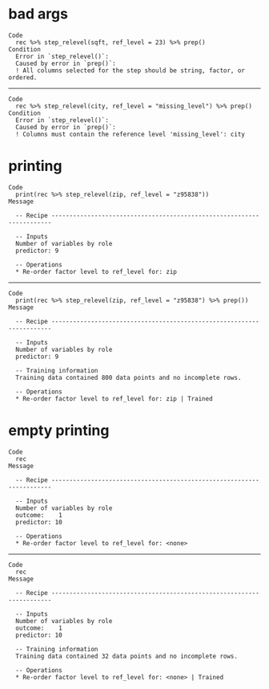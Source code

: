 # bad args

    Code
      rec %>% step_relevel(sqft, ref_level = 23) %>% prep()
    Condition
      Error in `step_relevel()`:
      Caused by error in `prep()`:
      ! All columns selected for the step should be string, factor, or ordered.

---

    Code
      rec %>% step_relevel(city, ref_level = "missing_level") %>% prep()
    Condition
      Error in `step_relevel()`:
      Caused by error in `prep()`:
      ! Columns must contain the reference level 'missing_level': city

# printing

    Code
      print(rec %>% step_relevel(zip, ref_level = "z95838"))
    Message
      
      -- Recipe ----------------------------------------------------------------------
      
      -- Inputs 
      Number of variables by role
      predictor: 9
      
      -- Operations 
      * Re-order factor level to ref_level for: zip

---

    Code
      print(rec %>% step_relevel(zip, ref_level = "z95838") %>% prep())
    Message
      
      -- Recipe ----------------------------------------------------------------------
      
      -- Inputs 
      Number of variables by role
      predictor: 9
      
      -- Training information 
      Training data contained 800 data points and no incomplete rows.
      
      -- Operations 
      * Re-order factor level to ref_level for: zip | Trained

# empty printing

    Code
      rec
    Message
      
      -- Recipe ----------------------------------------------------------------------
      
      -- Inputs 
      Number of variables by role
      outcome:    1
      predictor: 10
      
      -- Operations 
      * Re-order factor level to ref_level for: <none>

---

    Code
      rec
    Message
      
      -- Recipe ----------------------------------------------------------------------
      
      -- Inputs 
      Number of variables by role
      outcome:    1
      predictor: 10
      
      -- Training information 
      Training data contained 32 data points and no incomplete rows.
      
      -- Operations 
      * Re-order factor level to ref_level for: <none> | Trained

